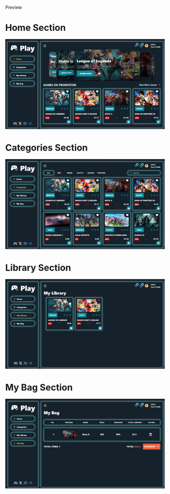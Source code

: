 Preview 

# Home Section 
<img src="/Preview/home.png" alt="home"/>


# Categories Section 
<img src="/Preview/Categories.png" alt="categories"/>



# Library Section 
<img src="/Preview/library.png" alt="library"/>


# My Bag Section
<img src="/Preview/MyBag.png" alt="Bag"/>


